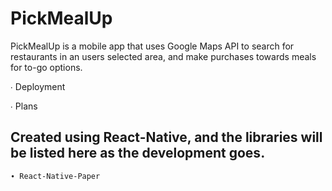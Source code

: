 # PickMealUp

PickMealUp is a mobile app that uses Google Maps API to search for restaurants in an users selected area, and make purchases towards meals for to-go options.

∙ Deployment

∙ Plans

## Created using React-Native, and the libraries will be listed here as the development goes.

    ∙ React-Native-Paper

